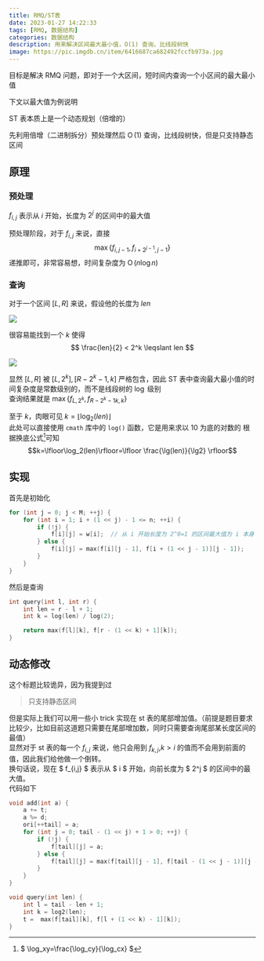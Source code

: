 ```yaml
---
title: RMQ/ST表
date: 2023-01-27 14:22:33
tags: [RMQ, 数据结构]
categories: 数据结构
description: 用来解决区间最大最小值，O(1) 查询，比线段树快
image: https://pic.imgdb.cn/item/6416687ca682492fccfb973a.jpg
---
```


目标是解决 RMQ 问题，即对于一个大区间，短时间内查询一个小区间的最大最小值

下文以最大值为例说明

ST 表本质上是一个动态规划（倍增的）

先利用倍增（二进制拆分）预处理然后 $\operatorname{O}(1)$ 查询，比线段树快，但是只支持静态区间

## 原理

### 预处理

$f_{i,j}$ 表示从 $i$ 开始，长度为 $2^j$ 的区间中的最大值

预处理阶段，对于 $f_{i,j}$ 来说，直接
$$
    \max\{ f_{i,{j-1}},f_{i+2^{j-1},j-1} \}
$$
递推即可，非常容易想，时间复杂度为 $\operatorname{O}(n\log n)$

### 查询

对于一个区间 $[L,R]$ 来说，假设他的长度为 $len$ 

![](https://pic.imgdb.cn/item/63d4c4b0face21e9ef9f3cb9.jpg)

很容易能找到一个 $k$ 使得
$$
    \frac{len}{2} < 2^k \leqslant len
$$

![](https://pic.imgdb.cn/item/63d4c785face21e9efa61b8e.jpg)

显然 $[L,R]$ 被 $[L,2^k],[R-2^k-1,k]$ 严格包含，因此 ST 表中查询最大最小值的时间复杂度是常数级别的，而不是线段树的 $\log$ 级别  
查询结果就是 $\max
\{f_{L,2^k},f_{R-2^k-1k,k}\}$

至于 $k$，肉眼可见 $k=\lfloor\log _2 (len)\rfloor$  
此处可以直接使用 `cmath` 库中的 `log()` 函数，它是用来求以 10 为底的对数的
根据换底公式[^1]可知 $$k=\lfloor\log_2(len)\rfloor=\lfloor \frac{\lg(len)}{\lg2} \rfloor$$



[^1]: $ \log_xy=\frac{\log_cy}{\log_cx} $

## 实现

首先是初始化
```C++
for (int j = 0; j < M; ++j) {
    for (int i = 1; i + (1 << j) - 1 <= n; ++i) {
        if (!j) {
            f[i][j] = w[i];  // 从 i 开始长度为 2^0=1 的区间最大值为 i 本身
        } else {
            f[i][j] = max(f[i][j - 1], f[i + (1 << j - 1)][j - 1]);
        }
    }
}
```
然后是查询
```C++
int query(int l, int r) {
    int len = r - l + 1;
    int k = log(len) / log(2);

    return max(f[l][k], f[r - (1 << k) + 1][k]);
}
```

## 动态修改

这个标题比较诡异，因为我提到过

>只支持静态区间

但是实际上我们可以用一些小 trick 实现在 st 表的尾部增加值。（前提是题目要求比较少，比如目前这道题只需要在尾部增加数，同时只需要查询尾部某长度区间的最值）  
显然对于 st 表的每一个 $f_{i,j}$ 来说，他只会用到 $f_{k,j}$,$k>i$ 的值而不会用到前面的值，因此我们给他做一个倒转。  
换句话说，现在 $ f_{i,j} $ 表示从 $ i $ 开始，向前长度为 $ 2^j $ 的区间中的最大值。  
代码如下
```C++
void add(int a) {
    a += t;
    a %= d;
    ori[++tail] = a;
    for (int j = 0; tail - (1 << j) + 1 > 0; ++j) {
        if (!j) {
            f[tail][j] = a;
        } else {
            f[tail][j] = max(f[tail][j - 1], f[tail - (1 << j - 1)][j - 1]);
        }
    }
}

void query(int len) {
    int l = tail - len + 1;
    int k = log2(len);
    t =  max(f[tail][k], f[l + (1 << k) - 1][k]);
}
```